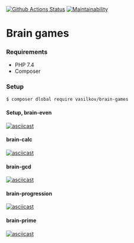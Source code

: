 [![Github Actions Status](https://github.com/VasilkovDmitriy/php-project-lvl1/workflows/PHP%20CI/badge.svg)](https://github.com/VasilkovDmitriy/php-project-lvl1/actions)
[![Maintainability](https://api.codeclimate.com/v1/badges/bac5118797ca380baec7/maintainability)](https://codeclimate.com/github/VasilkovDmitriy/php-project-lvl1/maintainability)

# Brain games

### Requirements

  * PHP 7.4
  * Composer

### Setup

```sh
$ composer dlobal require vasilkov/brain-games
```
#### Setup, brain-even 
[![asciicast](https://asciinema.org/a/oy0BAiyiB4nb8bwIiImwfdtW4.svg)](https://asciinema.org/a/oy0BAiyiB4nb8bwIiImwfdtW4)

#### brain-calc
[![asciicast](https://asciinema.org/a/DNwwksz8kIFAz51RWcobOlGOM.svg)](https://asciinema.org/a/DNwwksz8kIFAz51RWcobOlGOM)

#### brain-gcd
[![asciicast](https://asciinema.org/a/BNNtj0mLd6NoALw4PP9wbCvqQ.svg)](https://asciinema.org/a/BNNtj0mLd6NoALw4PP9wbCvqQ)

#### brain-progression
[![asciicast](https://asciinema.org/a/AbOF66jpAyZ4jqRsfXsG0hJ22.svg)](https://asciinema.org/a/AbOF66jpAyZ4jqRsfXsG0hJ22)

#### brain-prime
[![asciicast](https://asciinema.org/a/fyq3VgjTnJJyyQlrlK2tnwAgR.svg)](https://asciinema.org/a/fyq3VgjTnJJyyQlrlK2tnwAgR)
